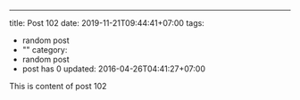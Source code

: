 ---
title: Post 102
date: 2019-11-21T09:44:41+07:00
tags:
  - random post
  - ""
category:
  - random post
  - post has 0
updated: 2016-04-26T04:41:27+07:00

This is content of post 102